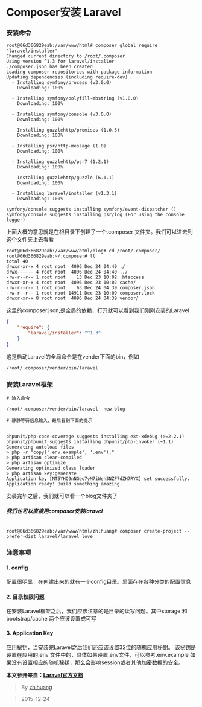 Composer安装 Laravel
==

### 安装命令
```shell
root@06d366829eab:/var/www/html# composer global require "laravel/installer"
Changed current directory to /root/.composer
Using version ^1.3 for laravel/installer
./composer.json has been created  
Loading composer repositories with package information
Updating dependencies (including require-dev)
  - Installing symfony/process (v3.0.0)
    Downloading: 100%         

  - Installing symfony/polyfill-mbstring (v1.0.0)
    Downloading: 100%         

  - Installing symfony/console (v3.0.0)
    Downloading: 100%         

  - Installing guzzlehttp/promises (1.0.3)
    Downloading: 100%         

  - Installing psr/http-message (1.0)
    Downloading: 100%         

  - Installing guzzlehttp/psr7 (1.2.1)
    Downloading: 100%         

  - Installing guzzlehttp/guzzle (6.1.1)
    Downloading: 100%         

  - Installing laravel/installer (v1.3.1)
    Downloading: 100%         

symfony/console suggests installing symfony/event-dispatcher ()
symfony/console suggests installing psr/log (For using the console logger)
```
上面大概的意思就是在根目录下创建了一个.composer 文件夹。我们可以进去到这个文件夹上去看看

```shell
root@06d366829eab:/var/www/html/blog# cd /root/.composer/
root@06d366829eab:~/.composer# ll
total 40
drwxr-xr-x 4 root root  4096 Dec 24 04:40 ./
drwx------ 4 root root  4096 Dec 24 04:40 ../
-rw-r--r-- 1 root root    13 Dec 23 10:02 .htaccess
drwxr-xr-x 4 root root  4096 Dec 23 10:02 cache/
-rw-r--r-- 1 root root    63 Dec 24 04:39 composer.json
-rw-r--r-- 1 root root 14911 Dec 23 10:09 composer.lock
drwxr-xr-x 8 root root  4096 Dec 24 04:39 vendor/

```
这里的composer.json,是全局的依赖，打开就可以看到我们刚刚安装的Laravel

```json
{
    "require": {
        "laravel/installer": "^1.3"
    }
}

```
这是启动Laravel的全局命令是在vender下面的bin，例如

```shell
/root/.composer/vender/bin/laravel 

```

### 安装Laravel框架

```shell
# 输入命令

/root/.composer/vender/bin/laravel  new blog

# 静静等待信息输入，最后看到下面的提示


phpunit/php-code-coverage suggests installing ext-xdebug (>=2.2.1)
phpunit/phpunit suggests installing phpunit/php-invoker (~1.1)
Generating autoload files
> php -r "copy('.env.example', '.env');"
> php artisan clear-compiled
> php artisan optimize
Generating optimized class loader
> php artisan key:generate
Application key [NT5YHO9nNGeo7yM7iWeh3NZF7dZH7RYX] set successfully.
Application ready! Build something amazing.

```
安装完毕之后，我们就可以看一个blog文件夹了

##### 我们也可以直接用composer安装laravel

```shell

root@06d366829eab:/var/www/html/zhlhuang# composer create-project --prefer-dist laravel/laravel love

```


### 注意事项

#### 1. config
配置很明显，在创建出来的就有一个config目录。里面存在各种分类的配置信息

#### 2. 目录权限问题

在安装Laravel框架之后，我们应该注意的是目录的读写问题。其中storage 和 bootstrap/cache 两个应该设置成可写

#### 3. Application Key
应用秘钥，当安装完Laravel之后我们还应该设置32位的随机应用秘钥。
该秘钥是设置在应用的.env 文件中的，具体如果设置.env文件，可以参考.env.example
如果没有设置相应的随机秘钥，那么会影响session或者其他加密数据的安全。

**本文参开来自：[Laravel官方文档][laravel-doc]**

> By [zhlhuang][zhl-github]

>2015-12-24


[getcomposer.org]:https://getcomposer.org/installer
[github-install]:https://github.com/composer/getcomposer.org/blob/master/web/installer
[zhl-github]:https://github.com/zhlhuang
[laravel-doc]:https://laravel.com/docs/5.2
 
